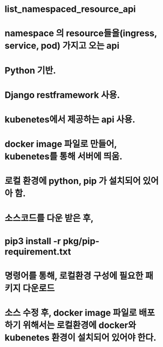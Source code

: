 # list_namespaced_resource_api

# namespace 의 resource들을(ingress, service, pod) 가지고 오는 api

# Python 기반. 
# Django restframework 사용. 
# kubenetes에서 제공하는 api 사용. 
# docker image 파일로 만들어, kubenetes를 통해 서버에 띄움.

# 로컬 환경에 python, pip 가 설치되어 있어아 함.
# 소스코드를 다운 받은 후, 
# pip3 install -r pkg/pip-requirement.txt
# 명령어를 통해, 로컬환경 구성에 필요한 패키지 다운로드

# 소스 수정 후, docker image 파일로 배포 하기 위해서는 로컬환경에 docker와 kubenetes 환경이 설치되어 있어야 한다.
